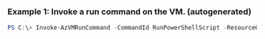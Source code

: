 ### Example 1: Invoke a run command on the VM. (autogenerated)
```powershell
PS C:\> Invoke-AzVMRunCommand -CommandId RunPowerShellScript -ResourceGroupName rgname -ScriptPath sample.ps1 -VMName vmname
```

